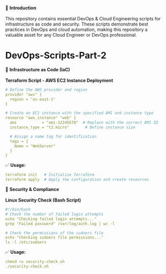 📌 **Introduction**
<br><br>
This repository contains essential DevOps &amp; Cloud Engineering scripts for infrastructure as code and security. These scripts demonstrate best practices in DevOps and cloud automation, making this repository a valuable asset for any Cloud Engineer or DevOps professional.
# DevOps-Scripts-Part-2
🔹 **Infrastructure as Code (IaC)**
<br><br>
**Terraform Script - AWS EC2 Instance Deployment**
```yaml
# Define the AWS provider and region
provider "aws" {
  region = "us-east-1"
}

# Create an EC2 instance with the specified AMI and instance type
resource "aws_instance" "web" {
  ami           = "ami-12345678"  # Replace with the correct AMI ID
  instance_type = "t2.micro"       # Define instance size

  # Assign a name tag for identification
  tags = {
    Name = "WebServer"
  }
}
```
✅ **Usage:**
```yaml
terraform init   # Initialize Terraform
terraform apply  # Apply the configuration and create resources
```
🔹 **Security & Compliance**
<br><br>
**Linux Security Check (Bash Script)**
```yaml
#!/bin/bash
# Check the number of failed login attempts
echo "Checking failed login attempts..."
grep "Failed password" /var/log/auth.log | wc -l

# Check the permissions of the sudoers file
echo "Checking sudoers file permissions..."
ls -l /etc/sudoers
```
✅ **Usage:**
```yaml
chmod +x security-check.sh
./security-check.sh
```


